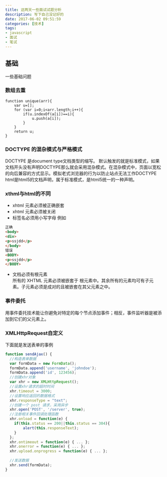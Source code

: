 ```yaml
---
title: 这两天一些面试试题分析
description: 写下自己没记好的
date: 2017-06-02 09:51:59
categories: [技术]
tags:
- javascript
- 面试
- 笔试
---
```

## 基础
一些基础问题
<!--more-->
### 数组去重
```javacript
function unique(arr){
    var u=[];
    for (var i=0;i<arr.length;i++){
        if(u.indexOf(a[i])==i){
            u.push(a[i]);
        }
    }
    return u;
}
```
### DOCTYPE 的混杂模式与严格模式
DOCTYPE 是document type文档类型的缩写。 默认触发的就是标准模式，如果文档开头没有声明DOCTYPE那么就会采用混杂模式。在混杂模式中，页面以宽松的向后兼容的方式显示。模拟老式浏览器的行为以防止站点无法工作DOCTYPE html是html5的文档声明，属于标准模式，是html5统一的一种声明。
### xthml与html的不同
- xhtml 元素必须被正确嵌套
- xhtml 元素必须被关闭
- 标签名必须用小写字母
例如
```html
正确
<body>
<div>
<p>ssjdd</p>
</body>
错误
<BODY>
<p>ssjdd</p>
</BODY>
```
- 文档必须有根元素   
所有的 XHTML 元素必须被嵌套于 <html> 根元素中。其余所有的元素均可有子元素。子元素必须是成对的且被嵌套在其父元素之中。
### 事件委托
用事件委托技术能让你避免对特定的每个节点添加事件；相反，事件监听器是被添加到它们的父元素上。
### XMLHttpRequest自定义
下面就是发送表单的事例
```js
function sendAjax() {
  //构造表单数据
  var formData = new FormData();
  formData.append('username', 'johndoe');
  formData.append('id', 123456);
  //创建xhr对象 
  var xhr = new XMLHttpRequest();
  //设置xhr请求的超时时间
  xhr.timeout = 3000;
  //设置响应返回的数据格式
  xhr.responseType = "text";
  //创建一个 post 请求，采用异步
  xhr.open('POST', '/server', true);
  //注册相关事件回调处理函数
  xhr.onload = function(e) { 
    if(this.status == 200||this.status == 304){
        alert(this.responseText);
    }
  };
  xhr.ontimeout = function(e) { ... };
  xhr.onerror = function(e) { ... };
  xhr.upload.onprogress = function(e) { ... };
  
  //发送数据
  xhr.send(formData);
}
```
